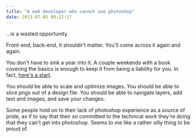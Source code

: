 ```yaml
---
title: "A web developer who cannot use photoshop"
date: 2013-07-05 09:22:17
---
```


…is a wasted opportunity.

Front-end, back-end, it shouldn't matter. You'll come across it again and again.

You don't have to sink a year into it. A couple weekends with a book covering the basics is enough to keep it from being a liability for you. In fact, <a href="https://blog.hubspot.com/marketing/how-to-use-photoshop">here's a start</a>.

You should be able to scale and optimize images. You should be able to slice pngs out of a design file. You should be able to navigate layers, add text and images, and save your changes.

Some people hold on to their lack of photoshop experience as a source of pride, as if to say that their so committed to the technical work they're doing that they can't get into photoshop. Seems to me like a rather silly thing to be proud of.
